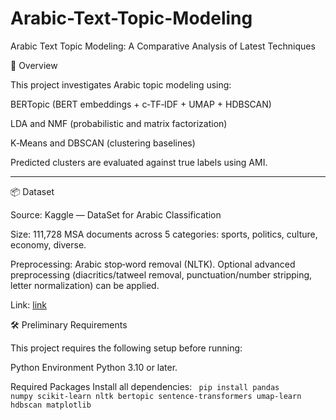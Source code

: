 # Arabic-Text-Topic-Modeling
Arabic Text Topic Modeling: A Comparative Analysis of Latest Techniques

🧭 Overview

This project investigates Arabic topic modeling using:

BERTopic (BERT embeddings + c‑TF‑IDF + UMAP + HDBSCAN)

LDA and NMF (probabilistic and matrix factorization)

K‑Means and DBSCAN (clustering baselines)

Predicted clusters are evaluated against true labels using AMI.

---

📦 Dataset

Source: Kaggle — DataSet for Arabic Classification 

Size: 111,728 MSA documents across 5 categories: sports, politics, culture, economy, diverse.

Preprocessing: Arabic stop‑word removal (NLTK). Optional advanced preprocessing (diacritics/tatweel removal, punctuation/number stripping, letter normalization) can be applied.
  
Link: [link]([https://www.linkedin.com/in/mrm1/](https://www.kaggle.com/datasets/saurabhshahane/arabic-classification)) 


🛠️ Preliminary Requirements

This project requires the following setup before running:

Python Environment
Python 3.10 or later.

Required Packages
Install all dependencies:
<code> pip install pandas numpy scikit-learn nltk bertopic sentence-transformers umap-learn hdbscan matplotlib </code>



